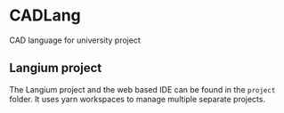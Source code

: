 # CADLang

CAD language for university project

## Langium project

The Langium project and the web based IDE can be found in the `project` folder. It uses yarn workspaces to manage multiple separate projects.

